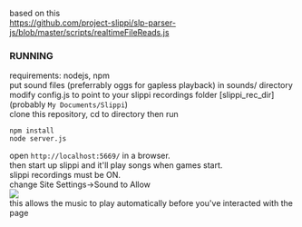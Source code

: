 based on this  
https://github.com/project-slippi/slp-parser-js/blob/master/scripts/realtimeFileReads.js  
### RUNNING  
requirements: nodejs, npm  
put sound files (preferrably oggs for gapless playback) in sounds/ directory  
modify config.js to point to your slippi recordings folder [slippi_rec_dir]  
(probably ```My Documents/Slippi```)  
clone this repository, cd to directory then run
```
npm install
node server.js
```

open ```http://localhost:5669/``` in a browser.  
then start up slippi and it'll play songs when games start.  
slippi recordings must be ON.  
change Site Settings->Sound to Allow  
![](https://i.imgur.com/DwVBrY0.png)  
this allows the music to play automatically before you've interacted with the page  